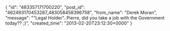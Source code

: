  {
   "id": "483357171700220",
   "post_id": "462493170453287_483058458396758",
   "from_name": "Derek Moran",
   "message": "\"Legal Holder\"..Pierre, did you take a job with the Government today?? ;)",
   "created_time": "2013-02-20T23:12:30+0000"
 }
